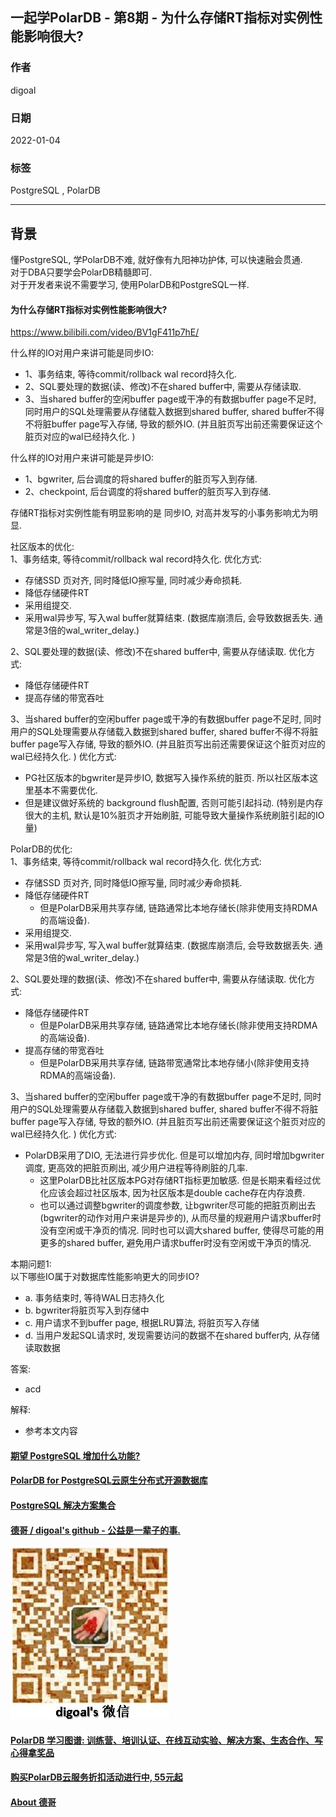 ## 一起学PolarDB - 第8期 - 为什么存储RT指标对实例性能影响很大?      
                            
### 作者                     
digoal                            
                            
### 日期                            
2022-01-04                           
                            
### 标签                            
PostgreSQL , PolarDB                             
                            
----                            
                            
## 背景            
懂PostgreSQL, 学PolarDB不难, 就好像有九阳神功护体, 可以快速融会贯通.                   
对于DBA只要学会PolarDB精髓即可.                   
对于开发者来说不需要学习, 使用PolarDB和PostgreSQL一样.                              
        
#### 为什么存储RT指标对实例性能影响很大?    
https://www.bilibili.com/video/BV1gF411p7hE/   
   
什么样的IO对用户来讲可能是同步IO:   
- 1、事务结束, 等待commit/rollback wal record持久化.   
- 2、SQL要处理的数据(读、修改)不在shared buffer中, 需要从存储读取.   
- 3、当shared buffer的空闲buffer page或干净的有数据buffer page不足时, 同时用户的SQL处理需要从存储载入数据到shared buffer, shared buffer不得不将脏buffer page写入存储, 导致的额外IO. (并且脏页写出前还需要保证这个脏页对应的wal已经持久化. )   
  
什么样的IO对用户来讲可能是异步IO:   
- 1、bgwriter, 后台调度的将shared buffer的脏页写入到存储.   
- 2、checkpoint, 后台调度的将shared buffer的脏页写入到存储.   
  
存储RT指标对实例性能有明显影响的是 同步IO, 对高并发写的小事务影响尤为明显.   
  
社区版本的优化:    
1、事务结束, 等待commit/rollback wal record持久化.  优化方式:   
- 存储SSD 页对齐, 同时降低IO擦写量, 同时减少寿命损耗.   
- 降低存储硬件RT  
- 采用组提交.    
- 采用wal异步写, 写入wal buffer就算结束. (数据库崩溃后, 会导致数据丢失. 通常是3倍的wal_writer_delay.)  
  
2、SQL要处理的数据(读、修改)不在shared buffer中, 需要从存储读取. 优化方式:   
- 降低存储硬件RT  
- 提高存储的带宽吞吐  
  
3、当shared buffer的空闲buffer page或干净的有数据buffer page不足时, 同时用户的SQL处理需要从存储载入数据到shared buffer, shared buffer不得不将脏buffer page写入存储, 导致的额外IO. (并且脏页写出前还需要保证这个脏页对应的wal已经持久化. ) 优化方式:   
- PG社区版本的bgwriter是异步IO, 数据写入操作系统的脏页. 所以社区版本这里基本不需要优化.   
- 但是建议做好系统的 background flush配置, 否则可能引起抖动.  (特别是内存很大的主机, 默认是10%脏页才开始刷脏, 可能导致大量操作系统刷脏引起的IO量)  
  
         
PolarDB的优化:       
1、事务结束, 等待commit/rollback wal record持久化.  优化方式:   
- 存储SSD 页对齐, 同时降低IO擦写量, 同时减少寿命损耗.   
- 降低存储硬件RT   
    - 但是PolarDB采用共享存储, 链路通常比本地存储长(除非使用支持RDMA的高端设备).    
- 采用组提交.    
- 采用wal异步写, 写入wal buffer就算结束. (数据库崩溃后, 会导致数据丢失. 通常是3倍的wal_writer_delay.)    
  
2、SQL要处理的数据(读、修改)不在shared buffer中, 需要从存储读取. 优化方式:   
- 降低存储硬件RT  
    - 但是PolarDB采用共享存储, 链路通常比本地存储长(除非使用支持RDMA的高端设备).    
- 提高存储的带宽吞吐  
    - 但是PolarDB采用共享存储, 链路带宽通常比本地存储小(除非使用支持RDMA的高端设备).    
  
3、当shared buffer的空闲buffer page或干净的有数据buffer page不足时, 同时用户的SQL处理需要从存储载入数据到shared buffer, shared buffer不得不将脏buffer page写入存储, 导致的额外IO. (并且脏页写出前还需要保证这个脏页对应的wal已经持久化. ) 优化方式:   
- PolarDB采用了DIO, 无法进行异步优化. 但是可以增加内存, 同时增加bgwriter调度, 更高效的把脏页刷出, 减少用户进程等待刷脏的几率.    
    - 这里PolarDB比社区版本PG对存储RT指标更加敏感. 但是长期来看经过优化应该会超过社区版本, 因为社区版本是double cache存在内存浪费.     
    - 也可以通过调整bgwriter的调度参数, 让bgwriter尽可能的把脏页刷出去(bgwriter的动作对用户来讲是异步的), 从而尽量的规避用户请求buffer时没有空闲或干净页的情况.  同时也可以调大shared buffer, 使得尽可能的用更多的shared buffer, 避免用户请求buffer时没有空闲或干净页的情况.   
  
本期问题1:        
以下哪些IO属于对数据库性能影响更大的同步IO?   
- a. 事务结束时, 等待WAL日志持久化         
- b. bgwriter将脏页写入到存储中   
- c. 用户请求不到buffer page, 根据LRU算法, 将脏页写入存储  
- d. 当用户发起SQL请求时, 发现需要访问的数据不在shared buffer内, 从存储读取数据   
                  
答案:                  
- acd          
              
解释:              
- 参考本文内容         
  
  
#### [期望 PostgreSQL 增加什么功能?](https://github.com/digoal/blog/issues/76 "269ac3d1c492e938c0191101c7238216")
  
  
#### [PolarDB for PostgreSQL云原生分布式开源数据库](https://github.com/ApsaraDB/PolarDB-for-PostgreSQL "57258f76c37864c6e6d23383d05714ea")
  
  
#### [PostgreSQL 解决方案集合](https://yq.aliyun.com/topic/118 "40cff096e9ed7122c512b35d8561d9c8")
  
  
#### [德哥 / digoal's github - 公益是一辈子的事.](https://github.com/digoal/blog/blob/master/README.md "22709685feb7cab07d30f30387f0a9ae")
  
  
![digoal's wechat](../pic/digoal_weixin.jpg "f7ad92eeba24523fd47a6e1a0e691b59")
  
  
#### [PolarDB 学习图谱: 训练营、培训认证、在线互动实验、解决方案、生态合作、写心得拿奖品](https://www.aliyun.com/database/openpolardb/activity "8642f60e04ed0c814bf9cb9677976bd4")
  
  
#### [购买PolarDB云服务折扣活动进行中, 55元起](https://www.aliyun.com/activity/new/polardb-yunparter?userCode=bsb3t4al "e0495c413bedacabb75ff1e880be465a")
  
  
#### [About 德哥](https://github.com/digoal/blog/blob/master/me/readme.md "a37735981e7704886ffd590565582dd0")
  
